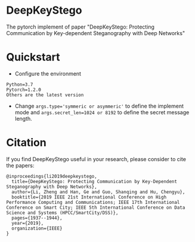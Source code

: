 # DeepKeyStego
The pytorch implement of paper "DeepKeyStego: Protecting Communication by Key-dependent Steganography with Deep Networks"

# Quickstart
* Configure the environment
```
Python=3.7
Pytorch=1.2.0
Others are the latest version
```
* Change `args.type='symmeric or asymmeric'` to define the implement mode and `args.secret_len=1024 or 8192` to define the secret message length.

# Citation
If you find DeepKeyStego useful in your research, please consider to cite the papers:
```
@inproceedings{li2019deepkeystego,
  title={DeepKeyStego: Protecting Communication by Key-Dependent Steganography with Deep Networks},
  author={Li, Zheng and Han, Ge and Guo, Shanqing and Hu, Chengyu},
  booktitle={2019 IEEE 21st International Conference on High Performance Computing and Communications; IEEE 17th International  Conference on Smart City; IEEE 5th International Conference on Data Science and Systems (HPCC/SmartCity/DSS)},
  pages={1937--1944},
  year={2019},
  organization={IEEE}
}
```
